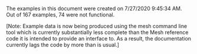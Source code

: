 
The examples in this document were created on 7/27/2020 9:45:34 AM. 
Out of 167 examples, 74 were not functional.

[Note: Example data is now being produced using the mesh command line tool which is currently
substantially less complete than the Mesh reference code it is intended to provide an interface
to. As a result, the documentation currently lags the code by more than is usual.]

